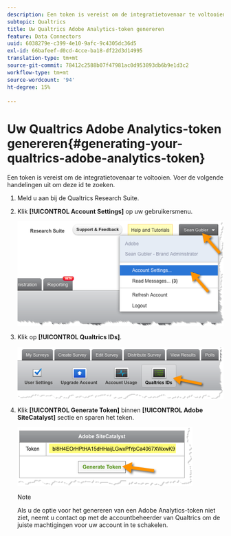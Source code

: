 ```yaml
---
description: Een token is vereist om de integratietovenaar te voltooien. Voer de volgende handelingen uit om deze id te zoeken.
subtopic: Qualtrics
title: Uw Qualtrics Adobe Analytics-token genereren
feature: Data Connectors
uuid: 6038279e-c399-4e10-9afc-9c4305dc36d5
exl-id: 66bafeef-d0cd-4cce-ba18-df22d3d14995
translation-type: tm+mt
source-git-commit: 78412c2588b07f47981ac0d953893db6b9e1d3c2
workflow-type: tm+mt
source-wordcount: '94'
ht-degree: 15%

---
```


# Uw Qualtrics Adobe Analytics-token genereren{#generating-your-qualtrics-adobe-analytics-token}

Een token is vereist om de integratietovenaar te voltooien. Voer de volgende handelingen uit om deze id te zoeken.

1. Meld u aan bij de Qualtrics Research Suite.
1. Klik **[!UICONTROL Account Settings]** op uw gebruikersmenu.

   ![](assets/qualtrics-token-1.png)

1. Klik op **[!UICONTROL Qualtrics IDs]**.

   ![](assets/qualtrics-token-2.png)

1. Klik **[!UICONTROL Generate Token]** binnen **[!UICONTROL Adobe SiteCatalyst]** sectie en sparen het teken.

   ![](assets/qualtrics-token-3.png)

   >[!NOTE]
   >
   >Als u de optie voor het genereren van een Adobe Analytics-token niet ziet, neemt u contact op met de accountbeheerder van Qualtrics om de juiste machtigingen voor uw account in te schakelen.
